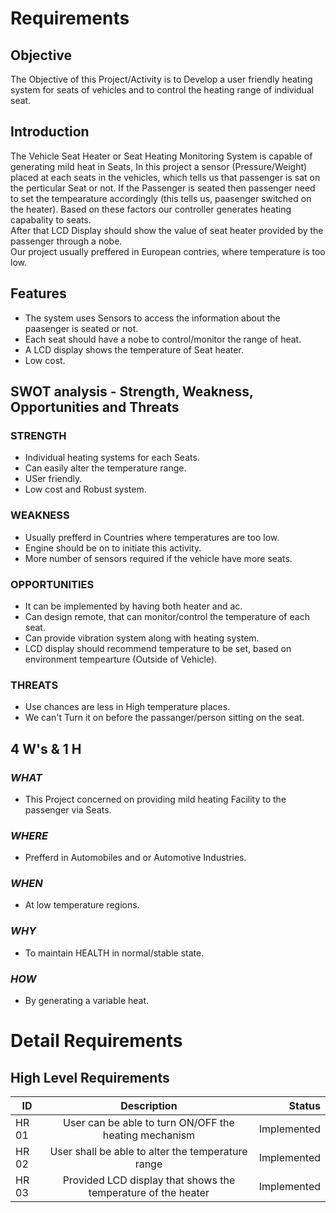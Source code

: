 # Requirements
## Objective
The Objective of this Project/Activity is to Develop a user friendly heating system for seats of vehicles and to control the heating range of individual seat.  
## Introduction
The Vehicle Seat Heater or Seat Heating Monitoring System is capable of generating mild heat in Seats, In this project a sensor (Pressure/Weight) placed at each seats in the vehicles, which tells us that passenger is sat on the perticular Seat or not. If the Passenger is seated  then passenger need to set the tempearature accordingly (this tells us, paasenger switched on the heater). Based on these factors our controller generates heating capabality to seats.<br />
After that LCD Display should show the value of seat heater provided by the passenger through a nobe.<br />
Our project usually preffered in European contries, where temperature is too low.
## Features
+ The system uses Sensors to access the information about the paasenger is seated or not.
+ Each seat should have a nobe to control/monitor the range of heat.
+ A LCD display shows the temperature of Seat heater.
+ Low cost.<br />
## SWOT analysis - Strength, Weakness, Opportunities and Threats
### STRENGTH
+ Individual heating systems for each Seats.
+ Can easily alter the temperature range.
+ USer friendly.
+ Low cost and Robust system.
### WEAKNESS
+ Usually prefferd in Countries where temperatures are too low.
+ Engine should be on to initiate this activity.
+ More number of sensors required if the vehicle have more seats.
### OPPORTUNITIES
+ It can be implemented by having both heater and ac.
+ Can design remote, that can monitor/control the temperature of each seat.
+ Can provide vibration system along with heating system.
+ LCD display should recommend temperature to be set, based on environment tempearture (Outside of Vehicle).
### THREATS
+ Use chances are less in High temperature places.
+ We can't Turn it on before the passanger/person sitting on the seat.

## 4 W's & 1 H
### *WHAT*
+ This Project concerned on providing mild heating Facility to the passenger via Seats.
### *WHERE*
+ Prefferd in Automobiles and or Automotive Industries.
### *WHEN*
+ At low temperature regions.
### *WHY*
+ To maintain HEALTH in normal/stable state.
### *HOW*
+ By generating a variable heat.

# Detail Requirements

## High Level Requirements
| ID        | Description          | Status |
| --------- |:-------------:| -----:|
| HR 01     | User can be able to turn ON/OFF the heating mechanism   | Implemented |
| HR 02     | User shall be able to alter the temperature range    | Implemented |
| HR 03     | Provided LCD display that shows the temperature of the heater   | Implemented |



